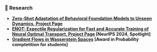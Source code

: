 ### :microscope: Research
- **[Zero-Shot Adaptation of Behavioral Foundation Models to Unseen Dynamics, Project Page](https://belief-fb.dunnolab.ai/)**
- **[ENOT: Expectile Regularization for Fast and Accurate Training of Neural Optimal Transport, Project Page](https://skylooop.github.io/enot/) [NeurIPS 2024, Spotlight]**
- **[Gradient Flows in Wasserstein Spaces](https://github.com/skylooop/Diploma-MastersApplication/blob/main/AwardWinningGradFlows.pdf) [Award in Probability comptetition for students]**
